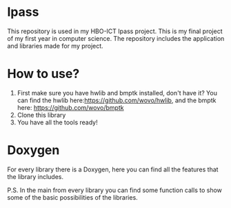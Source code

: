 # Ipass
This repository is used in my HBO-ICT Ipass project. This is my final project of my first year in computer science.
The repository includes the application and libraries made for my project.

# How to use?
1. First make sure you have hwlib and bmptk installed, don't have it? 
You can find the hwlib here:https://github.com/wovo/hwlib, and the bmptk here: https://github.com/wovo/bmptk
2. Clone this library
3. You have all the tools ready!

# Doxygen
For every library there is a Doxygen, here you can find all the features that the library includes.

P.S. In the main from every library you can find some function calls to show some of the basic possibilities of the libraries.
